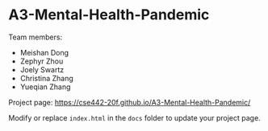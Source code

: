 
# A3-Mental-Health-Pandemic
Team members:  
* Meishan Dong  
* Zephyr Zhou  
* Joely Swartz  
* Christina Zhang  
* Yueqian Zhang

Project page: https://cse442-20f.github.io/A3-Mental-Health-Pandemic/  

Modify or replace `index.html` in the `docs` folder to update your project page.
